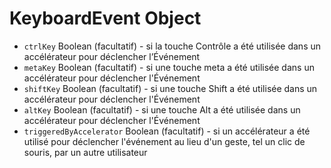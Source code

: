 # KeyboardEvent Object

* `ctrlKey` Boolean (facultatif) - si la touche Contrôle a été utilisée dans un accélérateur pour déclencher l’Événement
* `metaKey` Boolean (facultatif) - si une touche meta a été  utilisée dans un accélérateur pour déclencher l'Événement
* `shiftKey` Boolean (facultatif) - si une touche Shift a été utilisée dans un accélérateur pour déclencher l'Événement
* `altKey` Boolean (facultatif) - si une touche Alt a été utilisée dans un accélérateur pour déclencher l'Événement
* `triggeredByAccelerator` Boolean (facultatif) - si un accélérateur a été utilisé pour déclencher l'événement au lieu d'un geste, tel un clic de souris, par un autre utilisateur
